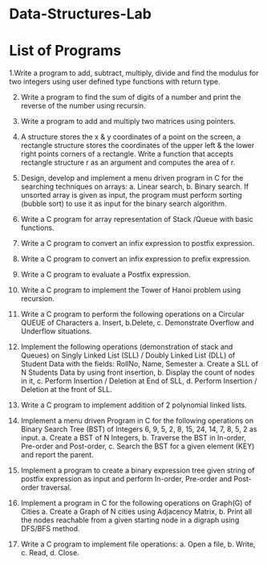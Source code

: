 # Data-Structures-Lab

# List of Programs

1.Write a program to add, subtract, multiply, divide and find the modulus for two integers using user defined type
functions with return type.

2. Write a program to find the sum of digits of a number and print the reverse of the number using recursin.

3. Write a program to add and multiply two matrices using pointers.

4. A structure stores the x & y coordinates of a point on the screen, a rectangle structure
stores the coordinates of the upper left & the lower right points corners of a rectangle. Write
a function that accepts rectangle structure r as an argument and computes the area of r.

5. Design, develop and implement a menu driven program in C for the searching techniques on arrays:
   a. Linear search, b. Binary search. If unsorted array is given as input, the program must perform sorting (bubble sort) to use it as input for the binary search algorithm.

6. Write a C program for array representation of Stack /Queue with basic functions.

7. Write a C program to convert an infix expression to postfix expression.

8. Write a C program to convert an infix expression to prefix expression.

9. Write a C program to evaluate a Postfix expression.

10. Write a C program to implement the Tower of Hanoi problem using recursion.

11. Write a C program to perform the following operations on a Circular QUEUE of Characters
    a. Insert, b.Delete, c. Demonstrate Overflow and Underflow situations.

12. Implement the following operations (demonstration of stack and Queues) on Singly Linked List (SLL) / Doubly Linked List (DLL) of Student Data with the fields: RollNo, Name, Semester 
    a. Create a SLL of N Students Data by using front insertion, b. Display the count of nodes in it, c. Perform Insertion / Deletion at End of SLL, d. Perform Insertion / Deletion at the front of SLL.

13. Write a C program to implement addition of 2 polynomial linked lists.

14. Implement a menu driven Program in C for the following operations on Binary Search Tree (BST) of Integers 6, 9, 5, 2, 8, 15, 24, 14, 7, 8, 5, 2 as input. 
    a. Create a BST of N Integers, b. Traverse the BST in In-order, Pre-order and Post-order, c. Search the BST for a given element (KEY) and report the parent.

15. Implement a program to create a binary expression tree given string of postfix expression as input and perform In-order, Pre-order and Post-order traversal.

16. Implement a program in C for the following operations on Graph(G) of Cities
    a. Create a Graph of N cities using Adjacency Matrix, b. Print all the nodes reachable from a given starting node in a digraph using DFS/BFS method.

17. Write a C program to implement file operations:
    a. Open a file, b. Write, c. Read, d. Close.
